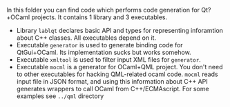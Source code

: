 In this folder you can find code which performs code generation for Qt?+OCaml projects. It contains 1 library and 3 executables.
  * Library `lablqt` declares basic API and types for representing inforamtion about C++ classes. All executables depend on it.
  * Executable `generator` is used to generate binding code for QtGui+OCaml. Its implementation sucks but works somehow.
  * Executable `xmltool` is used to filter input XML files for `generator`.
  * Executable `mocml` is a generator for OCaml+QML project. You don't need to other executables for hacking QML-related ocaml code. `mocml` reads input file in JSON format, and using this information about C++ API generates wrappers to call OCaml from C++/ECMAscript. For some examples see `../qml` directory


